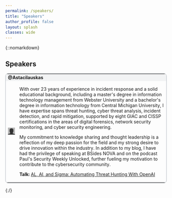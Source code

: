 ```yaml
---
permalink: /speakers/
title: "Speakers"
author_profile: false
layout: splash
classes: wide
---
```


{::nomarkdown}
<h2>Speakers</h2>
<table style="width:100%; border-style:solid; border-color:#ABB2B9; border-width:thin; border-radius: 8px;">
    <tr>
        <td colspan="2" style='background-color:#F2F3F4; font-weight:700;' id='S1'>@Astacilauskas</td>
    </tr>
    <tr>
        <td>
        <img src="../assets/images/bio-photo.jpg">
        </td>
        <td>
            <p>With over 23 years of experience in incident response and a solid educational background, including a master's degree in information technology management from Webster University and a bachelor's degree in information technology from Central Michigan University, I have expertise spans threat hunting, cyber threat analysis, incident detection, and rapid mitigation, supported by eight GIAC and CISSP certifications in the areas of digital forensics, network security monitoring, and cyber security engineering.</p>
            <p>My commitment to knowledge sharing and thought leadership is a reflection of my deep passion for the field and my strong desire to drive innovation within the industry. In addition to my blog, I have had the privilege of speaking at BSides NOVA and on the podcast Paul's Security Weekly Unlocked, further fueling my motivation to contribute to the cybersecurity community.</p>
            <p><b>Talk: </b><a href="/schedule/#T1">AL, AI, and Sigma: Automating Threat Hunting With OpenAI</a></p>
        </td>
    </tr>
</table>

{:/}